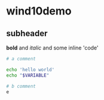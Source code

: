 # wind10demo
## subheader
**bold** and *italic* and some  inline 'code'

``` bash
# a comment

echo 'hello world'
echo "$VARIABLE"

# b comment
e
